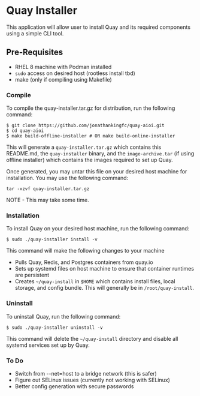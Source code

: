 # Quay Installer

This application will allow user to install Quay and its required components using a simple CLI tool.

## Pre-Requisites

- RHEL 8 machine with Podman installed
- `sudo` access on desired host (rootless install tbd)
- make (only if compiling using Makefile)

### Compile

To compile the quay-installer.tar.gz for distribution, run the following command:

```
$ git clone https://github.com/jonathankingfc/quay-aioi.git
$ cd quay-aioi
$ make build-offline-installer # OR make build-online-installer
```

This will generate a `quay-installer.tar.gz` which contains this README.md, the `quay-installer` binary, and the `image-archive.tar` (if using offline installer) which contains the images required to set up Quay.

Once generated, you may untar this file on your desired host machine for installation. You may use the following command:

```
tar -xzvf quay-installer.tar.gz
```

NOTE - This may take some time.

### Installation

To install Quay on your desired host machine, run the following command:

```
$ sudo ./quay-installer install -v
```

This command will make the following changes to your machine

- Pulls Quay, Redis, and Postgres containers from quay.io
- Sets up systemd files on host machine to ensure that container runtimes are persistent
- Creates `~/quay-install` in `$HOME` which contains install files, local storage, and config bundle. This will generally be in `/root/quay-install`.

### Uninstall

To uninstall Quay, run the following command:

```
$ sudo ./quay-installer uninstall -v
```

This command will delete the `~/quay-install` directory and disable all systemd services set up by Quay.

### To Do

- Switch from --net=host to a bridge network (this is safer)
- Figure out SELinux issues (currently not working with SELinux)
- Better config generation with secure passwords
